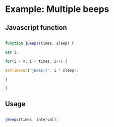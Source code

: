 # Example: Multiple beeps #

## Javascript function ##

```javascript

function jBeeps(times, sleep) {

var i;

for(i = 0; i < times; i++) {

setTimeout("jBeep()", i * sleep);

}

}
```

## Usage ##

```javascript

jBeeps(times, interval);
```